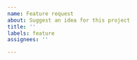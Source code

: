 ```yaml
---
name: Feature request
about: Suggest an idea for this project
title: ''
labels: feature
assignees: ''

---
```


<!-- If your feature request is related to any problem please link a pull request or issue. -->

<!-- Describe in a concise way your problem and what the proposed solution would be. -->

<!-- Description of any alternative solutions or features you've considered. -->

<!-- Additional context like links, screenshots or other media that better encapsulate the feature request -->
